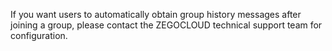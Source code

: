<div class="mk-hint">

If you want users to automatically obtain group history messages after joining a group, please contact the ZEGOCLOUD technical support team for configuration.
</div>



